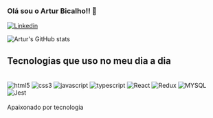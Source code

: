 ### Olá sou o Artur Bicalho!! 👋


[![Linkedin](https://img.shields.io/badge/LinkedIn-0077B5?style=for-the-badge&logo=linkedin&logoColor=white)](https://www.linkedin.com/in/artur-bicalho/)


![Artur's GitHub stats](https://github-readme-stats.vercel.app/api?username=artur2510&show_icons=true&theme=dracula)

## Tecnologias que uso no meu dia a dia
<div style="display: inline_block">
  <br/>
  <img align="center" alt="html5" src="https://img.shields.io/badge/HTML5-E34F26?style=for-the-badge&logo=html5&logoColor=white"/>
   <img align="center" alt="css3" src="https://img.shields.io/badge/CSS3-1572B6?style=for-the-badge&logo=css3&logoColor=white"/>
   <img align="center" alt="javascript" src="https://img.shields.io/badge/JavaScript-323330?style=for-the-badge&logo=javascript&logoColor=F7DF1E"/>
   <img align="center" alt="typescript" src="https://img.shields.io/badge/TypeScript-007ACC?style=for-the-badge&logo=typescript&logoColor=white"/>
   <img align="center" alt="React" src="https://img.shields.io/badge/React-20232A?style=for-the-badge&logo=react&logoColor=61DAFB"/>
   <img align="center" alt="Redux" src="https://img.shields.io/badge/Redux-593D88?style=for-the-badge&logo=redux&logoColor=white"/>
   <img align="center" alt="MYSQL" src="https://img.shields.io/badge/MySQL-00000F?style=for-the-badge&logo=mysql&logoColor=white"/>
   <img align="center" alt="Jest" src="https://img.shields.io/badge/Jest-323330?style=for-the-badge&logo=Jest&logoColor=white"/>
</div>
<br/>
Apaixonado por tecnologia

